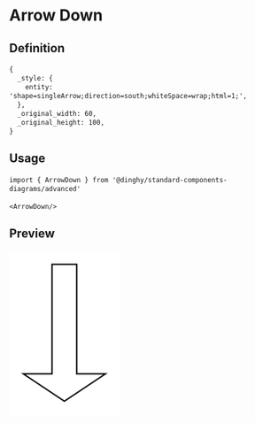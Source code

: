 # Arrow Down

## Definition

```
{
  _style: { 
    entity: 'shape=singleArrow;direction=south;whiteSpace=wrap;html=1;',
  },
  _original_width: 60,
  _original_height: 100,
}
```

## Usage

```
import { ArrowDown } from '@dinghy/standard-components-diagrams/advanced'

<ArrowDown/>
```

## Preview

<img src="./arrow-down.png" width="200"/>
